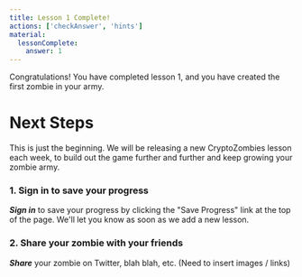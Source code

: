 ```yaml
---
title: Lesson 1 Complete!
actions: ['checkAnswer', 'hints']
material:
  lessonComplete:
    answer: 1
---
```


Congratulations! You have completed lesson 1, and you have created the first zombie in your army.

# Next Steps

This is just the beginning. We will be releasing a new CryptoZombies lesson each week, to build out the game further and further and keep growing your zombie army.

### 1. Sign in to save your progress

**_Sign in_** to save your progress by clicking the "Save Progress" link at the top of the page. We'll let you know as soon as we add a new lesson.

### 2. Share your zombie with your friends

**_Share_** your zombie on Twitter, blah blah, etc. (Need to insert images / links)

